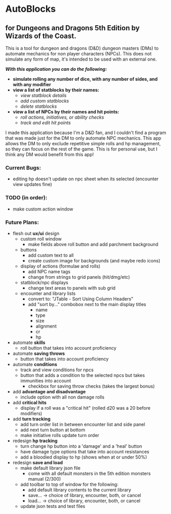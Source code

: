 # AutoBlocks
## for Dungeons and Dragons 5th Edition by Wizards of the Coast.
<p>
This is a tool for dungeon and dragons (D&D) dungeon masters (DMs) to automate mechanics for non player characters (NPCs).
This does not simulate any form of map, it's intended to be used with an external one.
</p>

***With this application you can do the following:***
  - **simulate rolling any number of dice, with any number of sides, and with any modifier**
  - **view a list of statblocks by their names:**
    - *view statblock details*
    - *add custom statblocks*
    - *delete statblocks*
  - **view a list of NPCs by their names and hit points:**
    - *roll actions, initiatives, or ability checks*
    - *track and edit hit points*
<p>
I made this application because I'm a D&D fan, and I couldn't find a program that was made just for the DM to only 
automate NPC mechanics. This app allows the DM to only exclude repetitive simple rolls and hp management, so they can 
focus on the rest of the game. This is for personal use, but I think any DM would benefit from this app!
</p>

### Current Bugs:
- editing hp doesn't update on npc sheet when its selected (encounter view updates fine)

### TODO (in order):
- make custom action window

### Future Plans:
- flesh out **ux/ui** design
    - custom roll window
        - make fields above roll button and add parchment background
    - buttons
        - add custom text to all
        - create custom image for backgrounds (and maybe redo icons)
    - display of actions (formulae and rolls)
        - add NPC name tags
        - change from strings to grid panels (hit/dmg/etc)
    - statblock/npc displays
        - change text areas to panels with sub grid
    - encounter and library lists
      - convert to: "JTable - Sort Using Column Headers"
      - add "sort by..." combobox next to the main display titles
          - name
          - type
          - size
          - alignment
          - cr
          - hp
- automate **skills**
  - roll button that takes into account proficiency
- automate **saving throws**
  - button that takes into account proficiency
- automate **conditions**
  - track and view conditions for npcs
  - button that adds a condition to the selected npcs but takes immunities into account
    - checkbox for saving throw checks (takes the largest bonus)
- add **advantage and disadvantage**
  - include option with all non damage rolls
- add **critical hits**
  - display if a roll was a "critical hit" (rolled d20 was a 20 before modifiers)
- add **turn tracking**
  - add turn order list in between encounter list and side panel
  - add next turn button at bottom
  - make initiative rolls update turn order
- redesign **hp tracking**
  - turn change hp button into a 'damage' and a 'heal' button
  - have damage type options that take into account resistances
  - add a bloodied display to hp (shows when at or under 50%)
- redesign **save and load**
  - make default library json file
    - come with all default monsters in the 5th edition monsters manual (2/300)
  - add toolbar to top of window for the following:
    - add default library contents to the current library
    - save... -> choice of library, encounter, both, or cancel
    - load... -> choice of library, encounter, both, or cancel
  - update json tests and test files